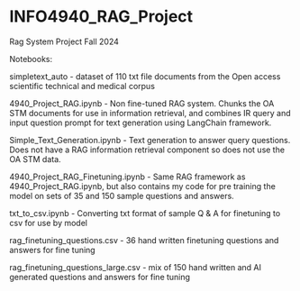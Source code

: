 # INFO4940_RAG_Project

Rag System Project Fall 2024

Notebooks:

simpletext_auto - dataset of 110 txt file documents from the Open access scientific technical and medical corpus

4940_Project_RAG.ipynb - Non fine-tuned RAG system. Chunks the OA STM documents for use in information retrieval, and combines IR query and input question prompt for text generation using LangChain framework.

Simple_Text_Generation.ipynb - Text generation to answer query questions. Does not have a RAG information retrieval component so does not use the OA STM data.

4940_Project_RAG_Finetuning.ipynb - Same RAG framework as 4940_Project_RAG.ipynb, but also contains my code for pre training the model on sets of 35 and 150 sample questions and answers.

txt_to_csv.ipynb - Converting txt format of sample Q & A for finetuning to csv for use by model

rag_finetuning_questions.csv - 36 hand written finetuning questions and answers for fine tuning

rag_finetuning_questions_large.csv - mix of 150 hand written and AI generated questions and answers for fine tuning
